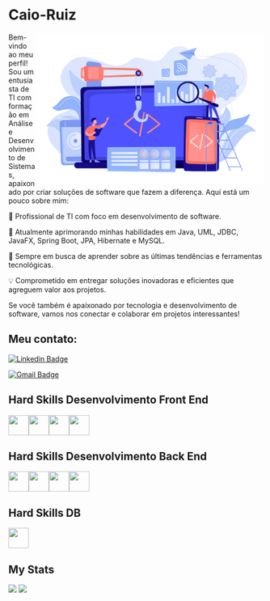# Caio-Ruiz

<img align="right" src="https://github.com/Caio-Ruiz-Romanato/Caio-Ruiz-Romanato/blob/main/20945431-removebg-preview.png" width="450"/>


Bem-vindo ao meu perfil! 
Sou um entusiasta de TI com formação em Análise e Desenvolvimento de Sistemas, apaixonado por criar soluções de software que fazem a diferença. Aqui está um pouco sobre mim:

💼 Profissional de TI com foco em desenvolvimento de software.

🌱 Atualmente aprimorando minhas habilidades em Java, UML, JDBC, JavaFX, Spring Boot, JPA, Hibernate e MySQL.

🚀 Sempre em busca de aprender sobre as últimas tendências e ferramentas tecnológicas.

💡 Comprometido em entregar soluções inovadoras e eficientes que agreguem valor aos projetos.

Se você também é apaixonado por tecnologia e desenvolvimento de software, vamos nos conectar e colaborar em projetos interessantes!

## Meu contato: 

[![Linkedin Badge](https://img.shields.io/badge/-Caio%20Ruiz-0a66c2?style=flat-square&logo=Linkedin&logoColor=white&link=https://https://www.linkedin.com/in/caio-ruiz-5aa023187/)](https://www.linkedin.com/in/caio-ruiz-5aa023187/) 

[![Gmail Badge](https://img.shields.io/badge/-caioruizromanato@gmail.com-ea4335?style=flat-square&logo=Gmail&logoColor=white&link=mailto:caioruizromanato@gmail.com)](mailto:caioruizromanato@gmail.com)

## Hard Skills Desenvolvimento Front End

<div style="display: flex;">
    <img src="https://cdn.jsdelivr.net/gh/devicons/devicon/icons/html5/html5-original.svg" width="40" height="40"/>
    <img src="https://cdn.jsdelivr.net/gh/devicons/devicon/icons/css3/css3-original.svg" width="40" height="40"/>
    <img src="https://cdn.jsdelivr.net/gh/devicons/devicon/icons/javascript/javascript-original.svg" width="40" height="40"/>
    <img src="https://cdn.jsdelivr.net/gh/devicons/devicon/icons/bootstrap/bootstrap-original.svg" width="40" height="40"/>
</div>

## Hard Skills Desenvolvimento Back End

<div style="display: flex;">
    <img src="https://cdn.jsdelivr.net/gh/devicons/devicon/icons/java/java-original.svg" width="40" height="40"/>
    <img src="https://cdn.jsdelivr.net/gh/devicons/devicon/icons/csharp/csharp-original.svg" width="40" height="40"/>
    <img src="https://cdn.jsdelivr.net/gh/devicons/devicon/icons/dot-net/dot-net-original-wordmark.svg" width="40" height="40"/>
    <img src="https://cdn.jsdelivr.net/gh/devicons/devicon/icons/python/python-original-wordmark.svg" width="40" height="40"/>
</div>

## Hard Skills DB
<div style="display: flex;">
    <img src="https://cdn.jsdelivr.net/gh/devicons/devicon/icons/mysql/mysql-original-wordmark.svg" width="40" height="40"/>
</div>

## My Stats
<div>
    <img src="https://github-readme-stats.vercel.app/api?username=Caio-Ruiz-Romanato&theme=transparent&bg_color=000&border_color=30A3DC&show_icons=true&icon_color=30A3DC&title_color=E94D5F&text_color=FFF)">
    <img src="https://streak-stats.demolab.com/?user=Caio-Ruiz-Romanato&theme=bear&background=000&border=30A3DC&dates=FFF)](https://git.io/streak-stats)">
</div>
          
 
